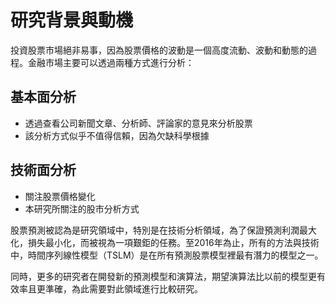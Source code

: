 # 研究背景與動機

投資股票市場絕非易事，因為股票價格的波動是一個高度流動、波動和動態的過程。金融市場主要可以透過兩種方式進行分析：

## 基本面分析

- 透過查看公司新聞文章、分析師、評論家的意見來分析股票
- 該分析方式似乎不值得信賴，因為欠缺科學根據

## 技術面分析

- 關注股票價格變化
- 本研究所關注的股市分析方式

股票預測被認為是研究領域中，特別是在技術分析領域，為了保證預測利潤最大化，損失最小化，而被視為一項艱鉅的任務。至2016年為止，所有的方法與技術中，時間序列線性模型（TSLM）是在所有預測股票模型裡最有潛力的模型之一。

同時，更多的研究者在開發新的預測模型和演算法，期望演算法比以前的模型更有效率且更準確，為此需要對此領域進行比較研究。
